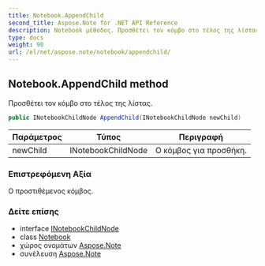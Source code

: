 ```yaml
---
title: Notebook.AppendChild
second_title: Aspose.Note for .NET API Reference
description: Notebook μέθοδος. Προσθέτει τον κόμβο στο τέλος της λίστας.
type: docs
weight: 90
url: /el/net/aspose.note/notebook/appendchild/
---
```

## Notebook.AppendChild method

Προσθέτει τον κόμβο στο τέλος της λίστας.

```csharp
public INotebookChildNode AppendChild(INotebookChildNode newChild)
```

| Παράμετρος | Τύπος | Περιγραφή |
| --- | --- | --- |
| newChild | INotebookChildNode | Ο κόμβος για προσθήκη. |

### Επιστρεφόμενη Αξία

Ο προστιθέμενος κόμβος.

### Δείτε επίσης

* interface [INotebookChildNode](../../inotebookchildnode/)
* class [Notebook](../)
* χώρος ονομάτων [Aspose.Note](../../notebook/)
* συνέλευση [Aspose.Note](../../../)


